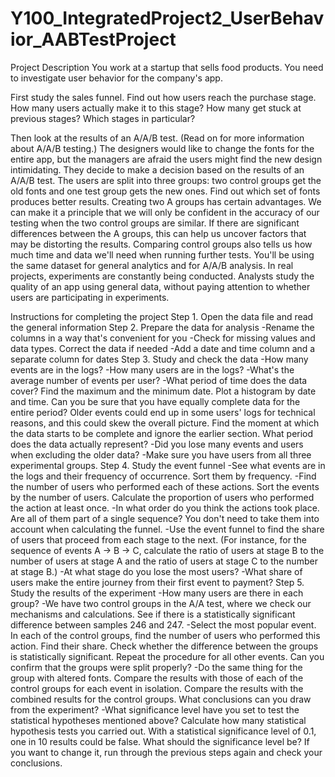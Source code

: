 # Y100_IntegratedProject2_UserBehavior_AABTestProject
Project Description
You work at a startup that sells food products. You need to investigate user behavior for the company's app.

First study the sales funnel. Find out how users reach the purchase stage. How many users actually make it to this stage? 
How many get stuck at previous stages? Which stages in particular?

Then look at the results of an A/A/B test. (Read on for more information about A/A/B testing.) 
The designers would like to change the fonts for the entire app, but the managers are afraid the users might find the new design intimidating. 
They decide to make a decision based on the results of an A/A/B test.
The users are split into three groups: two control groups get the old fonts and one test group gets the new ones. Find out which set of fonts produces better results.
Creating two A groups has certain advantages. We can make it a principle that we will only be confident in the accuracy of our testing when the two control groups are similar. 
If there are significant differences between the A groups, this can help us uncover factors that may be distorting the results. 
Comparing control groups also tells us how much time and data we'll need when running further tests.
You'll be using the same dataset for general analytics and for A/A/B analysis. In real projects, experiments are constantly being conducted. 
Analysts study the quality of an app using general data, without paying attention to whether users are participating in experiments.

Instructions for completing the project
Step 1. Open the data file and read the general information
Step 2. Prepare the data for analysis
-Rename the columns in a way that's convenient for you
-Check for missing values and data types. Correct the data if needed
-Add a date and time column and a separate column for dates
Step 3. Study and check the data
-How many events are in the logs?
-How many users are in the logs?
-What's the average number of events per user?
-What period of time does the data cover? Find the maximum and the minimum date. Plot a histogram by date and time. Can you be sure that you have equally complete data for the entire period? Older events could end up in some users' logs for technical reasons, and this could skew the overall picture. Find the moment at which the data starts to be complete and ignore the earlier section. What period does the data actually represent?
-Did you lose many events and users when excluding the older data?
-Make sure you have users from all three experimental groups.
Step 4. Study the event funnel
-See what events are in the logs and their frequency of occurrence. Sort them by frequency.
-Find the number of users who performed each of these actions. Sort the events by the number of users. Calculate the proportion of users who performed the action at least once.
-In what order do you think the actions took place. Are all of them part of a single sequence? You don't need to take them into account when calculating the funnel.
-Use the event funnel to find the share of users that proceed from each stage to the next. (For instance, for the sequence of events A → B → C, calculate the ratio of users at stage B to the number of users at stage A and the ratio of users at stage C to the number at stage B.)
-At what stage do you lose the most users?
-What share of users make the entire journey from their first event to payment?
Step 5. Study the results of the experiment
-How many users are there in each group?
-We have two control groups in the A/A test, where we check our mechanisms and calculations. See if there is a statistically significant difference between samples 246 and 247.
-Select the most popular event. In each of the control groups, find the number of users who performed this action. Find their share. 
Check whether the difference between the groups is statistically significant. Repeat the procedure for all other events. Can you confirm that the groups were split properly?
-Do the same thing for the group with altered fonts. Compare the results with those of each of the control groups for each event in isolation. 
Compare the results with the combined results for the control groups. What conclusions can you draw from the experiment?
-What significance level have you set to test the statistical hypotheses mentioned above? Calculate how many statistical hypothesis tests you carried out. 
With a statistical significance level of 0.1, one in 10 results could be false. What should the significance level be? 
If you want to change it, run through the previous steps again and check your conclusions.
